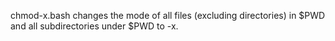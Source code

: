 chmod-x.bash changes the mode of all files (excluding directories) in $PWD and all subdirectories under $PWD to -x. 
